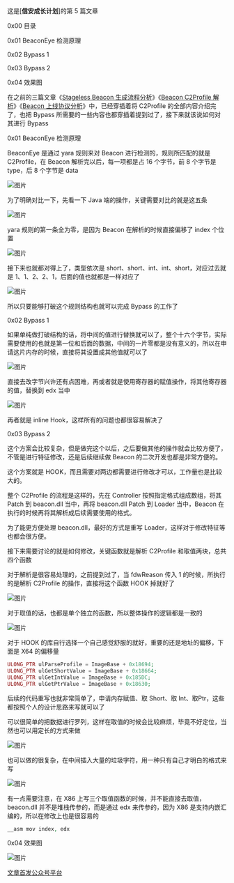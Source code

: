 这是\[**信安成长计划**\]的第 5 篇文章

0x00 目录

0x01 BeaconEye 检测原理

0x02 Bypass 1

0x03 Bypass 2

0x04 效果图

在之前的三篇文章《[Stageless Beacon 生成流程分析](http://mp.weixin.qq.com/s?__biz=MzkxMTMxMjI2OQ==&mid=2247483983&idx=1&sn=3bd71f46b49963ec976686f9c98e5aee&chksm=c11f56adf668dfbb86c4baeada6c702c06d7fd02852b6b95fad68b2b7cdd2f8504593ae75024&scene=21#wechat_redirect)》《[Beacon C2Profile 解析](http://mp.weixin.qq.com/s?__biz=MzkxMTMxMjI2OQ==&mid=2247483984&idx=1&sn=2b6a4ca48751889262a7be6c05c28a9d&chksm=c11f56b2f668dfa48f28660547fb1d0836e2280ecc937c9c29978fda65a122f4e0ac5b860279&scene=21#wechat_redirect)》《[Beacon 上线协议分析](http://mp.weixin.qq.com/s?__biz=MzkxMTMxMjI2OQ==&mid=2247484014&idx=1&sn=39ff274f2f61b87a1c13ad4e0a2060ef&chksm=c11f568cf668df9a36e53e58123444218225c70ff2f67e9309b11e03858e50b14be92fe656c8&scene=21#wechat_redirect)》中，已经穿插着将 C2Profile 的全部内容介绍完了，也把 Bypass 所需要的一些内容也都穿插着提到过了，接下来就该说如何对其进行 Bypass

0x01 BeaconEye 检测原理

BeaconEye 是通过 yara 规则来对 Beacon 进行检测的，规则所匹配的就是 C2Profile，在 Beacon 解析完以后，每一项都是占 16 个字节，前 8 个字节是 type，后 8 个字节是 data

![图片](https://shs3.b.qianxin.com/attack_forum/2022/01/attach-0392b027b00ca97aa4151bea0bfdfbc145c5a3cb.png)

为了明确对比一下，先看一下 Java 端的操作，关键需要对比的就是这五条

![图片](https://shs3.b.qianxin.com/attack_forum/2022/01/attach-20ac4c21ef60ef9a31501cc6e5c1f40c1f36f672.png)

yara 规则的第一条全为零，是因为 Beacon 在解析的时候直接偏移了 index 个位置

![图片](https://shs3.b.qianxin.com/attack_forum/2022/01/attach-ed5a506675b3c2104def6d09277e56cedf8dd15d.png)

接下来也就都对得上了，类型依次是 short、short、int、int、short，对应过去就是 1、1、2、2、1，后面的值也就都是一样对应了

![图片](https://shs3.b.qianxin.com/attack_forum/2022/01/attach-72f7f193a896c9fc4ea1948f3ae032b17460fce1.png)

所以只要能够打破这个规则结构也就可以完成 Bypass 的工作了

0x02 Bypass 1

如果单纯做打破结构的话，将中间的值进行替换就可以了，整个十六个字节，实际需要使用的也就是第一位和后面的数据，中间的一片零都是没有意义的，所以在申请这片内存的时候，直接将其设置成其他值就可以了

![图片](https://shs3.b.qianxin.com/attack_forum/2022/01/attach-0ea0d6beb3731de565c5ee14a7b3b5952adf83e0.png)

直接去改字节兴许还有点困难，再或者就是使用寄存器的赋值操作，将其他寄存器的值，替换到 edx 当中

![图片](https://shs3.b.qianxin.com/attack_forum/2022/01/attach-c66761a668d12eba7b1fe4c99b136769a76cee09.png)

再者就是 inline Hook，这样所有的问题也都很容易解决了

0x03 Bypass 2

这个方案会比较复杂，但是做完这个以后，之后要做其他的操作就会比较方便了，不管是进行特征修改，还是后续继续做 Beacon 的二次开发也都是非常方便的。

这个方案就是 HOOK，而且需要对两边都需要进行修改才可以，工作量也是比较大的。

整个 C2Profile 的流程是这样的，先在 Controller 按照指定格式组成数组，将其 Patch 到 beacon.dll 当中，再将 beacon.dll Patch 到 Loader 当中，Beacon 在执行的时候再将其解析成后续需要使用的格式。

为了能更方便处理 beacon.dll，最好的方式是重写 Loader，这样对于修改特征等也都会很方便。

接下来需要讨论的就是如何修改，关键函数就是解析 C2Profile 和取值两块，总共四个函数

对于解析是很容易处理的，之前提到过了，当 fdwReason 传入 1 的时候，所执行的是解析 C2Profile 的操作，直接将这个函数 HOOK 掉就好了

![图片](https://shs3.b.qianxin.com/attack_forum/2022/01/attach-2bcdfddfda5ff94d36bdf711130ee43cb18f86fa.png)

对于取值的话，也都是单个独立的函数，所以整体操作的逻辑都是一致的

![图片](https://shs3.b.qianxin.com/attack_forum/2022/01/attach-acaae3fe161afdd0aa65281d2ba769dafdee6d23.png)

对于 HOOK 的库自行选择一个自己感觉舒服的就好，重要的还是地址的偏移，下面是 X64 的偏移量

```php
ULONG_PTR ulParseProfile = ImageBase + 0x18694;
ULONG_PTR ulGetShortValue = ImageBase + 0x18664;
ULONG_PTR ulGetIntValue = ImageBase + 0x185DC;
ULONG_PTR ulGetPtrValue = ImageBase + 0x18630;

```

后续的代码重写也就非常简单了，申请内存赋值、取 Short、取 Int、取Ptr，这些都按照个人的设计思路来写就可以了

可以很简单的把数据进行罗列，这样在取值的时候会比较麻烦，毕竟不好定位，当然也可以用定长的方式来做

![图片](https://shs3.b.qianxin.com/attack_forum/2022/01/attach-d912f3af987e5746e2f289159cf54b631c27baea.png)

也可以做的很复杂，在中间插入大量的垃圾字符，用一种只有自己才明白的格式来写

![图片](https://shs3.b.qianxin.com/attack_forum/2022/01/attach-67aa66903d991ec67310187bdc46048ad52dff22.png)

有一点需要注意，在 X86 上写三个取值函数的时候，并不能直接去取值，beacon.dll 并不是堆栈传参的，而是通过 edx 来传参的，因为 X86 是支持内嵌汇编的，所以在修改上也是很容易的

```php
__asm mov index, edx

```

0x04 效果图

![图片](https://shs3.b.qianxin.com/attack_forum/2022/01/attach-566ac5c69ff07af1136bede43a0d247fafbc98b0.png)

[文章首发公众号平台](https://mp.weixin.qq.com/s/eQ_OYbhuDEEJFBvNKI9duA)